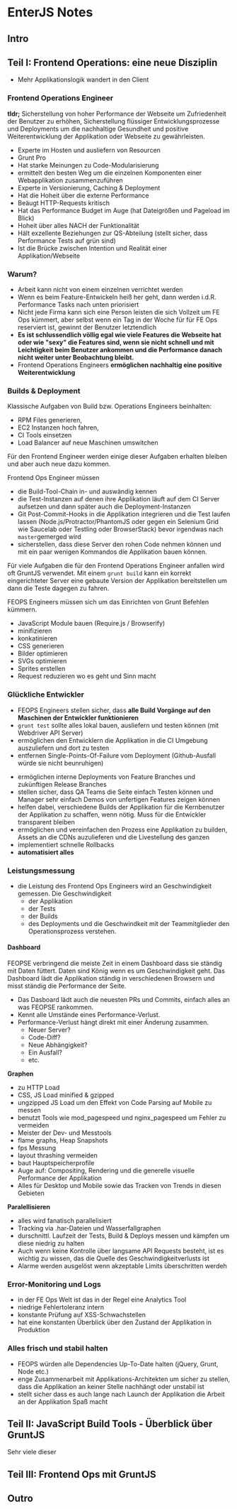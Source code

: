 # EnterJS Notes

## Intro

## Teil I: Frontend Operations: eine neue Disziplin

* Mehr Applikationslogik wandert in den Client

### Frontend Operations Engineer

**tldr;** Sicherstellung von hoher Performance der Webseite um Zufriedenheit der Benutzer zu erhöhen, Sicherstellung flüssiger Entwicklungsprozesse und Deployments um die nachhaltige Gesundheit und positive Weiterentwicklung der Applikation oder Webseite zu gewährleisten.

* Experte im Hosten und ausliefern von Resourcen
* Grunt Pro
* Hat starke Meinungen zu Code-Modularisierung
* ermittelt den besten Weg um die einzelnen Komponenten einer Webapplikation zusammenzuführen
* Experte in Versionierung, Caching & Deployment
* Hat die Hoheit über die externe Performance
* Beäugt HTTP-Requests kritisch
* Hat das Performance Budget im Auge (hat Dateigrößen und Pageload im Blick)
* Hoheit über alles NACH der Funktionalität
* Hält exzellente Beziehungen zur QS-Abteilung (stellt sicher, dass Performance Tests auf grün sind)
* Ist die Brücke zwischen Intention und Realität einer Applikation/Webseite

### Warum?

* Arbeit kann nicht von einem einzelnen verrichtet werden
* Wenn es beim Feature-Entwickeln heiß her geht, dann werden i.d.R. Performance Tasks nach unten priorisiert
* Nicht jede Firma kann sich eine Person leisten die sich Vollzeit um FE Ops kümmert, aber selbst wenn ein Tag in der Woche für für FE Ops reserviert ist, gewinnt der Benutzer letztendlich
* **Es ist schlussendlich völlig egal wie viele Features die Webseite hat oder wie "sexy" die Features sind, wenn sie nicht schnell und mit Leichtigkeit beim Benutzer ankommen und die Performance danach nicht weiter unter Beobachtung bleibt.**
* Frontend Operations Engineers **ermöglichen nachhaltig eine positive Weiterentwicklung**

### Builds & Deployment

Klassische Aufgaben von Build bzw. Operations Engineers beinhalten:

* RPM Files generieren,
* EC2 Instanzen hoch fahren,
* CI Tools einsetzen
* Load Balancer auf neue Maschinen umswitchen

Für den Frontend Engineer werden einige dieser Aufgaben erhalten bleiben und aber auch neue dazu kommen.

Frontend Ops Engineer müssen

* die Build-Tool-Chain in- und auswändig kennen
* die Test-Instanzen auf denen ihre Applikation läuft auf dem CI Server aufsetzen und dann später auch die Deployment-Instanzen
* Git Post-Commit-Hooks in die Applikation integrieren und die Test laufen lassen (Node.js/Protractor/PhantomJS oder gegen ein Selenium Grid wie Saucelab oder Testling oder BrowserStack) bevor irgendwas nach `master`gemerged wird
* sicherstellen, dass diese Server den rohen Code nehmen können und mit ein paar wenigen Kommandos die Applikation bauen können.

Für viele Aufgaben die für den Frontend Operations Engineer anfallen wird oft GruntJS verwendet. Mit einem `grunt build` kann ein korrekt eingerichteter Server eine gebaute Version der Applikation bereitstellen um dann die Teste dagegen zu fahren.

FEOPS Engineers müssen sich um das Einrichten von Grunt Befehlen kümmern.

* JavaScript Module bauen (Require.js / Browserify)
* minifizieren
* konkatinieren
* CSS generieren
* Bilder optimieren
* SVGs optimieren
* Sprites erstellen
* Request reduzieren wo es geht und Sinn macht


### Glückliche Entwickler

* FEOPS Engineers stellen sicher, dass **alle Build Vorgänge auf den Maschinen der Entwickler funktionieren**
* `grunt test` sollte alles lokal bauen, ausliefern und testen können (mit Webdriver API Server)
* ermöglichen den Entwicklern die Applikation in die CI Umgebung auszuliefern und dort zu testen
* entfernen Single-Points-Of-Failure vom Deployment (Github-Ausfall würde sie nicht beunruhigen)
- ermöglichen interne Deployments von Feature Branches und zukünftigen Release Branches
- stellen sicher, dass QA Teams die Seite einfach Testen können und Manager sehr einfach Demos von unfertigen Features zeigen können
- helfen dabei, verschiedene Builds der Applikation für die Kernbenutzer der Applikation zu schaffen, wenn nötig. Muss für die Entwickler transparent bleiben
- ermöglichen und vereinfachen den Prozess eine Applikation zu builden, Assets an die CDNs auzulieferen und die Livestellung des ganzen
- implementiert schnelle Rollbacks
- **automatisiert alles**

### Leistungsmessung

- die Leistung des Frontend Ops Engineers wird an Geschwindigkeit gemessen. Die Geschwindigkeit
  - der Applikation
  - der Tests
  - der Builds
  - des Deployments
und die Geschwindkeit mit der Teammitglieder den Operationsprozess verstehen.

#### Dashboard

FEOPSE verbringend die meiste Zeit in einem Dashboard dass sie ständig mit Daten füttert. Daten sind König wenn es um Geschwindigkeit geht. Das Dashboard lädt die Applikation ständig in verschiedenen Browsern und misst ständig die Performance der Seite.

* Das Dasboard lädt auch die neuesten PRs und Commits, einfach alles an was FEOPSE rankommen.
* Kennt alle Umstände eines Performance-Verlust.
* Performance-Verlust hängt direkt mit einer Änderung zusammen.
  * Neuer Server?
  * Code-Diff?
  * Neue Abhängigkeit?
  * Ein Ausfall?
  * etc.

**Graphen**
* zu HTTP Load
* CSS, JS Load minified & gzipped
* ungzipped JS Load um den Effekt von Code Parsing auf Mobile zu messen
* benutzt Tools wie mod_pagespeed und nginx_pagespeed um Fehler zu vermeiden
* Meister der Dev- und Messtools
* flame graphs, Heap Snapshots
* fps Messung
* layout thrashing vermeiden
* baut Hauptspeicherprofile
* Auge auf: Compositing, Rendering und die generelle visuelle Performance der Applikation
* Alles für Desktop und Mobile sowie das Tracken von Trends in diesen Gebieten

**Paralellisieren**
* alles wird fanatisch parallelisiert
* Tracking via .har-Dateien und Wasserfallgraphen
* durschnittl. Laufzeit der Tests, Build & Deploys messen und kämpfen um diese niedrig zu halten
* Auch wenn keine Kontrolle über langsame API Requests besteht, ist es wichtig zu wissen, das die Quelle des Geschwindigkeitverlusts ist
* Alarme werden ausgelöst wenn akzeptable Limits überschritten werdeh


### Error-Monitoring und Logs
* in der FE Ops Welt ist das in der Regel eine Analytics Tool
* niedrige Fehlertoleranz intern
* konstante Prüfung auf XSS-Schwachstellen
* hat eine konstanten Überblick über den Zustand der Applikation in Produktion

### Alles frisch und stabil halten
* FEOPS würden alle Dependencies Up-To-Date halten (jQuery, Grunt, Node etc.)
* enge Zusammenarbeit mit Applikations-Architekten um sicher zu stellen, dass die Applikation an keiner Stelle nachhängt oder unstabil ist
* stellt sicher dass es auch lange nach Launch der Applikation die Arbeit an der Applikation Spaß macht

## Teil II: JavaScript Build Tools - Überblick über GruntJS

Sehr viele dieser

## Teil III: Frontend Ops mit GruntJS



## Outro
